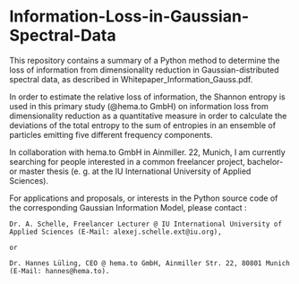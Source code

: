 # Information-Loss-in-Gaussian-Spectral-Data

This repository contains a summary of a Python method to determine the loss of information from dimensionality reduction in Gaussian-distributed 
spectral data, as described in Whitepaper_Information_Gauss.pdf. 

In order to estimate the relative loss of information, the Shannon entropy is used in this primary study (@hema.to GmbH) on information loss from dimensionality reduction as a quantitative measure in order to calculate the deviations of the total entropy to the sum of entropies in an ensemble 
of particles emitting five different frequency components.  

In collaboration with hema.to GmbH in Ainmiller. 22, Munich, I am currently searching for people interested in a common freelancer project, 
bachelor- or master thesis (e. g. at the IU International University of Applied Sciences).

For applications and proposals, or interests in the Python source code of the corresponding Gaussian Information Model, please contact :

    Dr. A. Schelle, Freelancer Lecturer @ IU International University of Applied Sciences (E-Mail: alexej.schelle.ext@iu.org), 
    
    or
    
    Dr. Hannes Lüling, CEO @ hema.to GmbH, Ainmiller Str. 22, 80801 Munich (E-Mail: hannes@hema.to).
